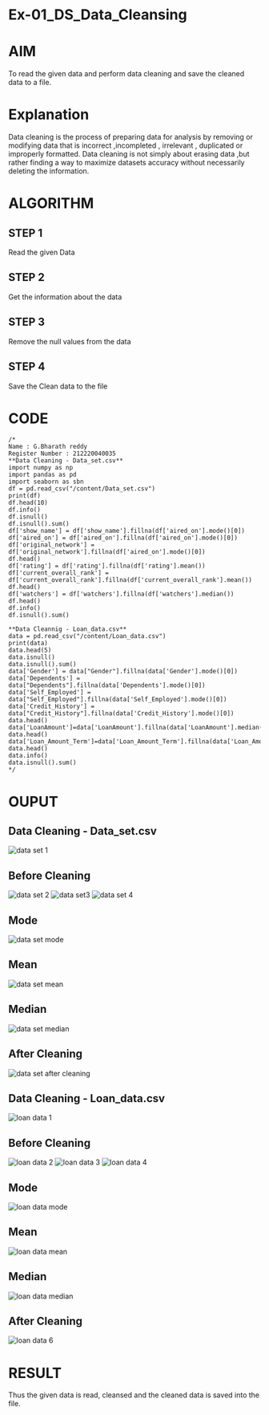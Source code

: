 # Ex-01_DS_Data_Cleansing
# AIM
To read the given data and perform data cleaning and save the cleaned data to a file.

# Explanation
Data cleaning is the process of preparing data for analysis by removing or modifying data that is incorrect ,incompleted , irrelevant , duplicated or improperly formatted. Data cleaning is not simply about erasing data ,but rather finding a way to maximize datasets accuracy without necessarily deleting the information.

# ALGORITHM
## STEP 1
Read the given Data

## STEP 2
Get the information about the data

## STEP 3
Remove the null values from the data

## STEP 4
Save the Clean data to the file

# CODE
```
/* 
Name : G.Bharath reddy
Register Number : 212220040035
**Data Cleaning - Data_set.csv**
import numpy as np
import pandas as pd
import seaborn as sbn
df = pd.read_csv("/content/Data_set.csv")
print(df)
df.head(10)
df.info()
df.isnull()
df.isnull().sum()
df['show_name'] = df['show_name'].fillna(df['aired_on'].mode()[0])
df['aired_on'] = df['aired_on'].fillna(df['aired_on'].mode()[0])
df['original_network'] = df['original_network'].fillna(df['aired_on'].mode()[0])
df.head()
df['rating'] = df['rating'].fillna(df['rating'].mean())
df['current_overall_rank'] = df['current_overall_rank'].fillna(df['current_overall_rank'].mean())
df.head()
df['watchers'] = df['watchers'].fillna(df['watchers'].median())
df.head()
df.info()
df.isnull().sum()

**Data Cleannig - Loan_data.csv**
data = pd.read_csv("/content/Loan_data.csv")
print(data)
data.head(5)
data.isnull()
data.isnull().sum()
data['Gender'] = data["Gender"].fillna(data['Gender'].mode()[0])
data['Dependents'] = data["Dependents"].fillna(data['Dependents'].mode()[0])
data['Self_Employed'] = data["Self_Employed"].fillna(data['Self_Employed'].mode()[0])
data['Credit_History'] = data["Credit_History"].fillna(data['Credit_History'].mode()[0])
data.head()
data['LoanAmount']=data['LoanAmount'].fillna(data['LoanAmount'].median())
data.head()
data['Loan_Amount_Term']=data['Loan_Amount_Term'].fillna(data['Loan_Amount_Term'].mean())
data.head()
data.info()
data.isnull().sum()
*/
```
# OUPUT
## Data Cleaning - Data_set.csv
![data set 1](https://user-images.githubusercontent.com/127843647/227855015-cee6a94f-187b-41e5-9b67-4fbb655d58e7.jpeg)

## Before Cleaning

![data set 2](https://user-images.githubusercontent.com/127843647/227855058-9f0e9586-0d54-4ef0-8ecf-fd39a281cdf6.jpeg)
![data set3](https://user-images.githubusercontent.com/127843647/227855154-35e5ae04-41dc-4181-a5e2-04f57cd0487d.jpeg)
![data set 4](https://user-images.githubusercontent.com/127843647/227855186-797e5ccd-dd74-4a62-815f-69b17ecc1916.jpeg)

## Mode

![data set mode](https://user-images.githubusercontent.com/127843647/227855718-72d2e18e-ccef-4627-b8c7-b8338caba6de.jpeg)

## Mean
![data set mean](https://user-images.githubusercontent.com/127843647/227855754-09f13a21-ed5b-4f47-99d3-bc56ba44e414.jpeg)


## Median
![data  set median](https://user-images.githubusercontent.com/127843647/227855776-53ef4188-5c09-41b3-a9c5-d24c3d268803.jpeg)

## After Cleaning
![data set after cleaning](https://user-images.githubusercontent.com/127843647/227855806-abf49fa6-2141-49bf-b9c5-d8c5b742dcef.jpeg)


## Data Cleaning - Loan_data.csv
![loan data 1](https://user-images.githubusercontent.com/127843647/227855851-7a07603e-93bd-45f6-ae23-09ed6895918f.jpeg)


## Before Cleaning
![loan data 2](https://user-images.githubusercontent.com/127843647/227855939-d3e30ab5-27f3-459a-88be-366789bbcb39.jpeg)
![loan data 3](https://user-images.githubusercontent.com/127843647/227855976-1936afba-d65a-4239-bec8-f7526d138a5d.jpeg)
![loan data 4](https://user-images.githubusercontent.com/127843647/227855995-ab951c62-72ea-44ea-afc7-f3eb062d6b26.jpeg)

## Mode
![loan data mode](https://user-images.githubusercontent.com/127843647/227856030-f32b965e-2073-4cf2-bd12-8198fb9c4eb9.jpeg)


## Mean

![loan data mean ](https://user-images.githubusercontent.com/127843647/227856052-383a12e4-62dc-4425-8831-a032e488c04c.jpeg)

## Median

![loan data median](https://user-images.githubusercontent.com/127843647/227856080-7d73d6db-4860-41ae-b074-04da648708b1.jpeg)

## After Cleaning

![loan data 6](https://user-images.githubusercontent.com/127843647/227856225-2fcddba3-edcd-43fb-8de6-216cb21430a0.jpeg)
 
# RESULT
Thus the given data is read, cleansed and the cleaned data is saved into the file.

